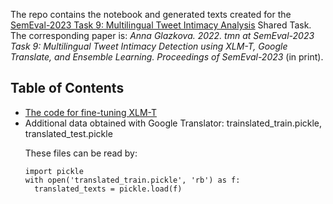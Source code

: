 The repo contains the notebook and generated texts created for the <a href='https://sites.google.com/umich.edu/semeval-2023-tweet-intimacy/home'>
SemEval-2023 Task 9: Multilingual Tweet Intimacy Analysis</a> Shared Task.
The corresponding paper is: <i>Anna Glazkova. 2022. tmn at SemEval-2023 Task 9: Multilingual Tweet Intimacy Detection using XLM-T, Google Translate, and Ensemble Learning. Proceedings of SemEval-2023</i> (in print). 

<h2>Table of Contents</h2>

<ul>
 <li><a href = 'https://github.com/oldaandozerskaya/intimacy_tmn_semeval23_task9/blob/main/tmn_intimacy.py'>The code for fine-tuning XLM-T</a></li>
 <li>Additional data obtained with Google Translator: trainslated_train.pickle, translated_test.pickle</a></li>
 
 These files can be read by:
```
import pickle
with open('translated_train.pickle', 'rb') as f:
  translated_texts = pickle.load(f)
```
</ul>



